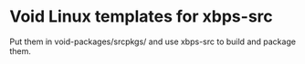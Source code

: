 # Void Linux templates for xbps-src
Put them in void-packages/srcpkgs/ and use xbps-src to build and package them.
